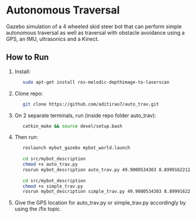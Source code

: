 # Autonomous Traversal
Gazebo simulation of a 4 wheeled skid steer bot that can perform simple autonomous traversal as well as traversal with obstacle avoidance using a GPS, an IMU, ultrasonics and a Kinect.

## How to Run
   1. Install:
      ```bash
         sudo apt-get install ros-melodic-depthimage-to-laserscan
      ```
   2. Clone repo:
      ```bash
         git clone https://github.com/aditirao7/auto_trav.git
      ```
   3. On 2 separate terminals, run (inside repo folder auto_trav):
      ```bash
         catkin_make && source devel/setup.bash
      ```
   4. Then run:
      ```bash
         roslaunch mybot_gazebo mybot_world.launch
         
         cd src/mybot_description
         chmod +x auto_trav.py
         rosrun mybot_description auto_trav.py 49.9000534303 8.89991622116
         
         cd src/mybot_description
         chmod +x simple_trav.py
         rosrun mybot_description simple_trav.py 49.9000534303 8.89991622116
      ```
   5. Give the GPS location for auto_trav.py or simple_trav.py accordingly by using the /fix topic.
